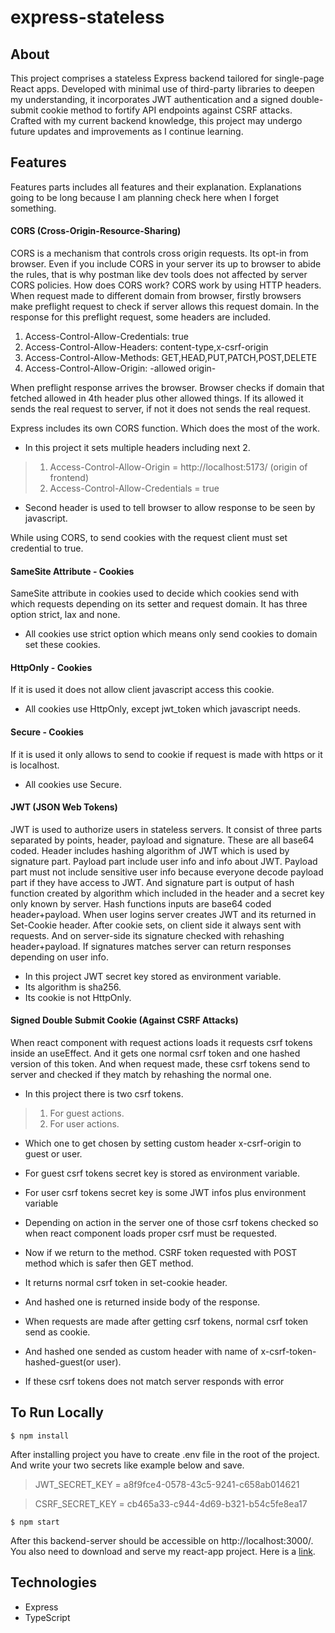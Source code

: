 # express-stateless

## About
This project comprises a stateless Express backend tailored for single-page React apps. Developed with minimal use of third-party libraries to deepen my understanding, it incorporates JWT authentication and a signed double-submit cookie method to fortify API endpoints against CSRF attacks. Crafted with my current backend knowledge, this project may undergo future updates and improvements as I continue learning.

## Features 
Features parts includes all features and their explanation. Explanations going to be long because I am planning check here when I forget something.  

#### CORS (Cross-Origin-Resource-Sharing)
CORS is a mechanism that controls cross origin requests. Its opt-in from browser. Even if you include CORS in your server its up to browser to abide the rules, that is why postman like dev tools does not affected by server CORS policies. How does CORS work? CORS work by using HTTP headers. When request made to different domain from browser, firstly browsers make preflight request to check if server allows this request domain. In the response for this preflight request, some headers are included.

1. Access-Control-Allow-Credentials: true
2. Access-Control-Allow-Headers: content-type,x-csrf-origin
3. Access-Control-Allow-Methods: GET,HEAD,PUT,PATCH,POST,DELETE
4. Access-Control-Allow-Origin: -allowed origin-

When preflight response arrives the browser. Browser checks if domain that fetched allowed in 4th header plus other allowed things. If its allowed it sends the real request to server, if not it does not sends the real request.  

Express includes its own CORS function. Which does the most of the work.

- In this project it sets multiple headers including next 2.
> 1. Access-Control-Allow-Origin = http://localhost:5173/ (origin of frontend)
> 2. Access-Control-Allow-Credentials = true
- Second header is used to tell browser to allow response to be seen by javascript.

While using CORS, to send cookies with the request client must set credential to true. 

#### SameSite Attribute - Cookies

SameSite attribute in cookies used to decide which cookies send with which requests depending on its setter and request domain. It has three option strict, lax and none.

- All cookies use strict option which means only send cookies to domain set these cookies.

#### HttpOnly - Cookies

If it is used it does not allow client javascript access this cookie.

- All cookies use HttpOnly, except jwt_token which javascript needs.

#### Secure - Cookies

If it is used it only allows to send to cookie if request is made with https or it is localhost.

- All cookies use Secure.

#### JWT (JSON Web Tokens)

JWT is used to authorize users in stateless servers. It consist of three parts separated by points, header, payload and signature. These are all base64 coded. Header includes hashing algorithm of JWT which is used by signature part. Payload part include user info and info about JWT. Payload part must not include sensitive user info because everyone decode payload part if they have access to JWT. And signature part is output of hash function created by algorithm which included in the header and a secret key only known by server. Hash functions inputs are base64 coded header+payload. When user logins server creates JWT and its returned in Set-Cookie header. After cookie sets, on client side it always sent with requests. And on server-side its signature checked with rehashing header+payload. If signatures matches server can return responses depending on user info. 

- In this project JWT secret key stored as environment variable.
- Its algorithm is sha256.
- Its cookie is not HttpOnly.

#### Signed Double Submit Cookie (Against CSRF Attacks)

When react component with request actions loads it requests csrf tokens inside an useEffect. And it gets one normal csrf token and one hashed version of this token. And when request made, these csrf tokens send to server and checked if they match by rehashing the normal one.    

- In this project there is two csrf tokens. 
> 1. For guest actions.
> 2. For user actions.
- Which one to get chosen by setting custom header x-csrf-origin to guest or user.
- For guest csrf tokens secret key is stored as environment variable.
- For user csrf tokens secret key is some JWT infos plus environment variable
- Depending on action in the server one of those csrf tokens checked so when react component loads proper csrf must be requested.

- Now if we return to the method. CSRF token requested with POST method which is safer then GET method.
- It returns normal csrf token in set-cookie header. 
- And hashed one is returned inside body of the response.
- When requests are made after getting csrf tokens, normal csrf token send as cookie.
- And hashed one sended as custom header with name of x-csrf-token-hashed-guest(or user).
- If these csrf tokens does not match server responds with error 


## To Run Locally

```
$ npm install
```
After installing project you have to create .env file in the root of the project.
And write your two secrets like example below and save.
>JWT_SECRET_KEY = a8f9fce4-0578-43c5-9241-c658ab014621

>CSRF_SECRET_KEY = cb465a33-c944-4d69-b321-b54c5fe8ea17


```
$ npm start
```
After this backend-server should be accessible on http://localhost:3000/.
You also need to download and serve my react-app project. Here is a [link](https://github.com/ensarkr/react-stateless). 

 
 ## Technologies
 - Express
 - TypeScript
